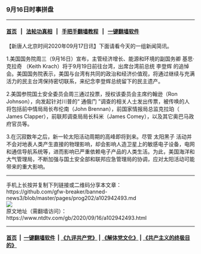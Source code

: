 ### 9月16日时事拼盘
------------------------

#### [首页](https://github.com/gfw-breaker/banned-news3/blob/master/README.md) &nbsp;&nbsp;|&nbsp;&nbsp; [法轮功真相](https://github.com/begood0513/basic/blob/master/README.md)  &nbsp;&nbsp;|&nbsp;&nbsp; [手把手翻墙教程](https://github.com/gfw-breaker/guides/wiki)  &nbsp;&nbsp;|&nbsp;&nbsp; [一键翻墙软件](https://github.com/gfw-breaker/nogfw/blob/master/README.md)  



<div><div class="post_content" itemprop="articleBody">
 <p>
  【新唐人北京时间2020年09月17日讯】下面请看今天的一组新闻简讯。
 </p>
 <p>
  1.美国国务院周三（9月16日）宣布，主管经济增长、能源和环境的副国务卿
  <ok href="https://www.ntdtv.com/gb/基思·克拉奇.htm">
   基思·克拉奇
  </ok>
  （Keith Krach）将于9月19日前往台湾，出席台湾前总统
  <ok href="https://www.ntdtv.com/gb/李登辉.htm">
   李登辉
  </ok>
  的追悼会。美国国务院表示，美国与台湾有共同的政治和经济价值观，将通过继续与充满活力的民主台湾保持密切联系，来纪念李登辉总统留下的民主遗产。
 </p>
 <p>
  2.美国参院国土安全委员会周三通过投票，授权该委员会主席约翰逊（Ron Johnson），向发起针对川普的“
  <ok href="https://www.ntdtv.com/gb/通俄门.htm">
   通俄门
  </ok>
  ”调查的相关人士发出传票，被传唤的人将包括前中情局局长布伦南（John Brennan），前国家情报局总监克拉珀（ James Clapper），前联邦调查局局长科米（James Comey），以及其它奥巴马政府官员等。
 </p>
 <p>
  3.在沉寂数年之后，新一轮太阳活动周期的高峰即将到来。尽管
  <ok href="https://www.ntdtv.com/gb/太阳黑子.htm">
   太阳黑子
  </ok>
  活动并不会对地表人类产生直接的物理影响，却会影响人造卫星上的敏感电子设备，电网和通信导航系统等，进而影响已严重依赖电子产品的人类生活。为此，美国海洋和大气管理局，不断加强与国土安全部和联邦应急管理局的协调，应对太阳活动可能带来的重大影响。
 </p>
 <div class="single_ad">
 </div>
</div>
</div>
<hr/>
手机上长按并复制下列链接或二维码分享本文章：<br/>
https://github.com/gfw-breaker/banned-news3/blob/master/pages/prog202/a102942493.md <br/>
<a href='https://github.com/gfw-breaker/banned-news3/blob/master/pages/prog202/a102942493.md'><img src='https://github.com/gfw-breaker/banned-news3/blob/master/pages/prog202/a102942493.md.png'/></a> <br/>
原文地址（需翻墙访问）：https://www.ntdtv.com/gb/2020/09/16/a102942493.html


------------------------
#### [首页](https://github.com/gfw-breaker/banned-news3/blob/master/README.md) &nbsp;|&nbsp; [一键翻墙软件](https://github.com/gfw-breaker/nogfw/blob/master/README.md) &nbsp;| [《九评共产党》](https://github.com/gfw-breaker/9ping.md/blob/master/README.md#九评之一评共产党是什么) | [《解体党文化》](https://github.com/gfw-breaker/jtdwh.md/blob/master/README.md) | [《共产主义的终极目的》](https://github.com/gfw-breaker/gczydzjmd.md/blob/master/README.md)


<img src='http://gfw-breaker.win/banned-news3/pages/prog202/a102942493.md' width='0px' height='0px'/>